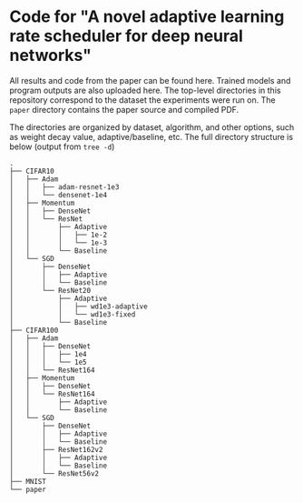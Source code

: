 # Code for "A novel adaptive learning rate scheduler for deep neural networks"
All results and code from the paper can be found here. Trained models and program outputs are also uploaded here. The top-level directories in this repository correspond to the dataset the experiments were run on. The `paper` directory contains the paper source and compiled PDF.

The directories are organized by dataset, algorithm, and other options, such as weight decay value, adaptive/baseline, etc. The full directory structure is below (output from `tree -d`)
```
.
├── CIFAR10
│   ├── Adam
│   │   ├── adam-resnet-1e3
│   │   └── densenet-1e4
│   ├── Momentum
│   │   ├── DenseNet
│   │   └── ResNet
│   │       ├── Adaptive
│   │       │   ├── 1e-2
│   │       │   └── 1e-3
│   │       └── Baseline
│   └── SGD
│       ├── DenseNet
│       │   ├── Adaptive
│       │   └── Baseline
│       └── ResNet20
│           ├── Adaptive
│           │   ├── wd1e3-adaptive
│           │   └── wd1e3-fixed
│           └── Baseline
├── CIFAR100
│   ├── Adam
│   │   ├── DenseNet
│   │   │   ├── 1e4
│   │   │   └── 1e5
│   │   └── ResNet164
│   ├── Momentum
│   │   ├── DenseNet
│   │   └── ResNet164
│   │       ├── Adaptive
│   │       └── Baseline
│   └── SGD
│       ├── DenseNet
│       │   ├── Adaptive
│       │   └── Baseline
│       ├── ResNet162v2
│       │   ├── Adaptive
│       │   └── Baseline
│       └── ResNet56v2
├── MNIST
└── paper
```
